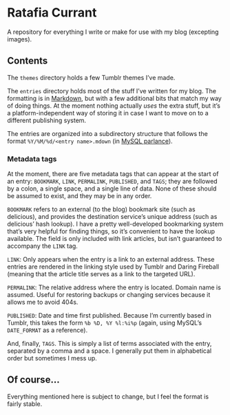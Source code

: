 # Ratafia Currant

A repository for everything I write or make for use with my blog (excepting
images).

## Contents

The `themes` directory holds a few Tumblr themes I’ve made.

The `entries` directory holds most of the stuff I’ve written for my blog. The
formatting is in [Markdown][mdown], but with a few additional bits that match
my way of doing things. At the moment nothing actually _uses_ the extra stuff,
but it’s a platform-independent way of storing it in case I want to move on
to a different publishing system.

The entries are organized into a subdirectory structure that follows the format
`%Y/%M/%d/<entry name>.mdown` (in [MySQL parlance][msdate]).

 [msdate]: http://dev.mysql.com/doc/refman/5.1/en/date-and-time-functions.html#function_date-format

### Metadata tags

At the moment, there are five metadata tags that can appear
at the start of an entry: `BOOKMARK`, `LINK`, `PERMALINK`, `PUBLISHED`, and
`TAGS`; they are followed by a colon, a single space, and a single line of
data. None of these should be assumed to exist, and they may be in any
order.

 [mdown]: http://daringfireball.net/projects/markdown/

`BOOKMARK` refers to an external (to the blog) bookmark site (such as
delicious), and provides the destination service’s unique address (such as
delicious’ hash lookup). I have a pretty well-developed bookmarking system
that’s very helpful for finding things, so it’s convenient to have the lookup
available. The field is only included with link articles, but isn’t guaranteed
to accompany the `LINK` tag. 

`LINK`: Only appears when the entry is a link to an external address. These
entries are rendered in the linking style used by Tumblr and Daring Fireball
(meaning that the article title serves as a link to the targeted URL).

`PERMALINK`: The relative address where the entry is located. Domain name is
assumed. Useful for restoring backups or changing services because it allows
me to avoid 404s.

`PUBLISHED`: Date and time first published. Because I’m currently based in
Tumblr, this takes the form `%b %D, %Y %l:%i%p` (again, using MySQL’s
`DATE_FORMAT` as a reference).

And, finally, `TAGS`. This is simply a list of terms associated with the entry,
separated by a comma and a space. I generally put them in alphabetical order
but sometimes I mess up.

## Of course…

Everything mentioned here is subject to change, but I feel the format is fairly
stable.
